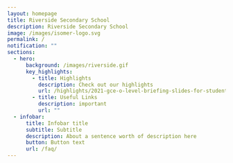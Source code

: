 ```yaml
---
layout: homepage
title: Riverside Secondary School
description: Riverside Secondary School
image: /images/isomer-logo.svg
permalink: /
notification: ""
sections:
  - hero:
      background: /images/riverside.gif
      key_highlights:
        - title: Highlights
          description: Check out our highlights
          url: /highlights/2021-gce-o-level-briefing-slides-for-students
        - title: Useful Links
          description: important
          url: ""
  - infobar:
      title: Infobar title
      subtitle: Subtitle
      description: About a sentence worth of description here
      button: Button text
      url: /faq/
---
```

